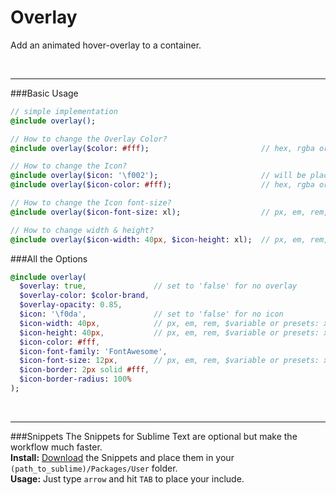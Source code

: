 # Overlay
Add an animated hover-overlay to a container.<br>


<br><hr>
###Basic Usage

```sass
// simple implementation
@include overlay(); 

// How to change the Overlay Color?
@include overlay($color: #fff);							// hex, rgba or $variable

// How to change the Icon?
@include overlay($icon: '\f002'); 						// will be placed in :after content: ''
@include overlay($icon-color: #fff); 					// hex, rgba or $variable

// How to change the Icon font-size?
@include overlay($icon-font-size: xl); 					// px, em, rem, $variable or presets: xs, s, m, l, xl, xxl

// How to change width & height?
@include overlay($icon-width: 40px, $icon-height: xl); 	// px, em, rem, $variable or presets: xs, s, m, l, xl, xxl
```

###All the Options

```sass
@include overlay(
  $overlay: true,				// set to 'false' for no overlay
  $overlay-color: $color-brand, 
  $overlay-opacity: 0.85, 
  $icon: '\f0da', 				// set to 'false' for no icon
  $icon-width: 40px,			// px, em, rem, $variable or presets: xs, s, m, l, xl, xxl
  $icon-height: 40px,			// px, em, rem, $variable or presets: xs, s, m, l, xl, xxl
  $icon-color: #fff,
  $icon-font-family: 'FontAwesome',
  $icon-font-size: 12px,		// px, em, rem, $variable or presets: xs, s, m, l, xl, xxl
  $icon-border: 2px solid #fff,
  $icon-border-radius: 100%
); 
```


<br><hr>
###Snippets
The Snippets for Sublime Text are optional but make the workflow much faster. <br>
**Install:** [Download](https://dl.dropboxusercontent.com/u/7534528/HFC/Relay/snippets.zip) the Snippets and place them in your `(path_to_sublime)/Packages/User` folder.<br>
**Usage:** Just type `arrow` and hit `TAB` to place your include.